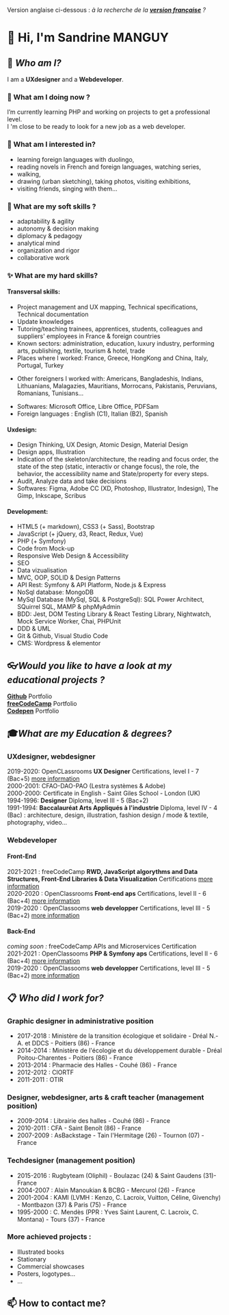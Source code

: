 Version anglaise ci-dessous : *à la recherche de la **[version française](https://github.com/s-manguy/diploma/blob/main/README.md)** ?*

# 👋 Hi, I'm **Sandrine MANGUY**

## 🔭 *Who am I?* 
I am a **UXdesigner** and a **Webdeveloper**. 

### 🌱 What am I doing now ?
I’m currently learning PHP and working on projects to get a professional level.  
I 'm close to be ready to look for a new job as a web developer.

### 👀 What am I interested in?
* learning foreign languages with duolingo, 
* reading novels in French and foreign languages, watching series, 
* walking,  
* drawing (urban sketching), taking photos, visiting exhibitions, 
* visiting friends, singing with them...

### 💬 What are my soft skills ?
* adaptability & agility
* autonomy & decision making
* diplomacy & pedagogy
* analytical mind
* organization and rigor
* collaborative work

### ✨ What are my hard skills?
#### Transversal skills:
* Project management and UX mapping, Technical specifications, Technical documentation
* Update knowledges
* Tutoring/teaching trainees, apprentices, students, colleagues and suppliers' employees in France & foreign countries
* Known sectors: administration, education, luxury industry, performing arts, publishing, textile, tourism & hotel, trade
* Places where I worked: France, Greece, HongKong and China, Italy, Portugal, Turkey  
 <!--🇫🇷 🇬🇷 🇨🇳 🇮🇹 🇵🇹 🇹🇷 -->
* Other foreigners I worked with: Americans, Bangladeshis, Indians, Lithuanians, Malagazies, Mauritians, Morrocans, Pakistanis, Peruvians, Romanians, Tunisians...  
 <!-- 🇺🇸 🇧🇩 🇮🇳 🇱🇹 🇲🇬 🇲🇺 🇲🇦 🇵🇰 🇵🇪 🇷🇪 🇷🇴 🇹🇳 -->
* Softwares: Microsoft Office, Libre Office, PDFSam
* Foreign languages : English (C1), Italian (B2), Spanish
 
#### Uxdesign:
* Design Thinking, UX Design, Atomic Design, Material Design
* Design apps, Illustration
* Indication of the skeleton/architecture, the reading and focus order, the state of the step (static, interactiv or change focus), the role, the behavior, the accessibility name and State/property for every steps.
* Audit, Analyze data and take decisions
* Softwares: Figma, Adobe CC (XD, Photoshop, Illustrator, Indesign), The Gimp, Inkscape, Scribus

#### Development:
* HTML5 (+ markdown), CSS3 (+ Sass), Bootstrap
* JavaScript (+ jQuery, d3, React, Redux, Vue) 
* PHP (+ Symfony)
* Code from Mock-up
* Responsive Web Design & Accessibility
* SEO
* Data vizualisation
* MVC, OOP, SOLID & Design Patterns
* API Rest: Symfony & API Platform, Node.js & Express
* NoSql database: MongoDB
* MySql Database (MySql, SQL & PostgreSql): SQL Power Architect, SQuirrel SQL, MAMP & phpMyAdmin
* BDD: Jest, DOM Testing Library & React Testing Library, Nightwatch, Mock Service Worker, Chai, PHPUnit
* DDD & UML
* Git & Github, Visual Studio Code
* CMS: Wordpress & elementor


## 👓*Would you like to have a look at my educational projects ?*
**[Github](https://github.com/s-manguy/projects)** Portfolio  
**[freeCodeCamp](https://www.freecodecamp.org/fcc3ab085a4-3e2d-4160-a445-50914111cc0d)** Portfolio  
**[Codepen](https://codepen.io/s-manguy)** Portfolio  


## 🎓*What are my Education & degrees?*
### UXdesigner, webdesigner
2019-2020: OpenCLassrooms **UX Designer** Certifications, level I - 7 (Bac+5) [more information](https://github.com/s-manguy/diploma/tree/main/UX-DESIGN#readme)     
2000-2001: CFAO-DAO-PAO  (Lestra systèmes & Adobe)  
2000-2000: Certificate in English - Saint Giles School - London (UK)    
1994-1996: **Designer** Diploma, level III - 5 (Bac+2)    
1991-1994: **Baccalauréat Arts Appliqués à l'industrie** Diploma, level IV - 4 (Bac) : architecture, design, illustration, fashion design / mode & textile, photography, video...  

### Webdeveloper
#### Front-End
2021-2021 : freeCodeCamp **RWD, JavaScript algorythms and Data Structures, Front-End Libraries & Data Visualization** Certifications [more information](https://www.freecodecamp.org/fcc3ab085a4-3e2d-4160-a445-50914111cc0d)  
2020-2020 : OpenClassrooms **Front-end aps** Certifications, level II - 6 (Bac+4) [more information](https://github.com/s-manguy/diploma/tree/main/FRONT-END#readme)  
2019-2020 : OpenClassooms **web developper** Certifications, level III - 5 (Bac+2) [more information](https://github.com/s-manguy/diploma/blob/main/WEB-DEVELOPPER#README.md) 

#### Back-End
*coming soon :* freeCodeCamp APIs and Microservices Certification   
2021-2021 : OpenClassooms **PHP & Symfony aps** Certifications, level II - 6 (Bac+4) [more information](https://github.com/s-manguy/diploma/blob/main/PHP/README.md)      
2019-2020 : OpenClassooms **web developper** Certifications, level III - 5 (Bac+2) [more information](https://github.com/s-manguy/diploma/blob/main/WEB-DEVELOPPER#README.md)  


## 📋 *Who did I work for?* 
### Graphic designer in administrative position 
* 2017-2018 : Ministère de la transition écologique et solidaire - Dréal N.-A. et DDCS - Poitiers (86) - France
* 2014-2014 : Ministère de l'écologie et du développement durable - Dréal Poitou-Charentes - Poitiers (86) - France
* 2013-2014 : Pharmacie des Halles - Couhé (86) - France
* 2012-2012 : CIORTF
* 2011-2011 : OTIR

### Designer, webdesigner, arts & craft teacher (management position)
* 2009-2014 : Librairie des halles - Couhé (86) - France
* 2010-2011 : CFA - Saint Benoît (86) - France
* 2007-2009 : AsBackstage - Tain l'Hermitage (26) - Tournon (07) - France

### Techdesigner (management position)
* 2015-2016 : Rugbyteam (Oliphil) - Boulazac (24) & Saint Gaudens (31)- France
* 2004-2007 : Alain Manoukian & BCBG - Mercurol (26) - France
* 2001-2004 : KAMI (LVMH : Kenzo, C. Lacroix, Vuitton, Céline, Givenchy) - Montbazon (37) & Paris (75) - France
* 1995-2000 : C. Mendès (PPR : Yves Saint Laurent, C. Lacroix, C. Montana) - Tours (37) - France

### More achieved projects :
* Illustrated books
* Stationary
* Commercial showcases
* Posters, logotypes...
* ...


## 📫 How to contact me?

<!--
- 👋 Hi, I’m @s-manguy
- 👀 I’m interested in design, art, reading books, drawing, walking...
- 🌱 I’m currently learning html, css, javascript and PHP : [view skills and diploma](https://github.com/s-manguy/diploma)
- 💞️ I’m looking to collaborate on ...
- 📫 How to reach me ...
-->
<!---
s-manguy/s-manguy is a ✨ special ✨ repository because its `README.md` (this file) appears on your GitHub profile.
You can click the Preview link to take a look at your changes.
--->
